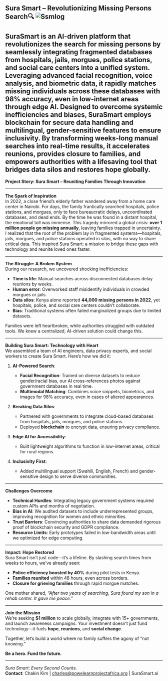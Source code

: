 **Sura Smart – Revolutionizing Missing Persons Search🔍**
![Ssmlog](https://github.com/user-attachments/assets/e811a1ae-fc20-45ef-a996-3f3b48f36b46)
---
**SuraSmart** is an AI-driven platform that revolutionizes the search for missing persons by seamlessly integrating fragmented databases from hospitals, jails, morgues, police stations, and social care centers into a unified system. Leveraging advanced facial recognition, voice analysis, and biometric data, it rapidly matches missing individuals across these databases with 98% accuracy, even in low-internet areas through edge AI. Designed to overcome systemic inefficiencies and biases, SuraSmart employs blockchain for secure data handling and multilingual, gender-sensitive features to ensure inclusivity. By transforming weeks-long manual searches into real-time results, it accelerates reunions, provides closure to families, and empowers authorities with a lifesaving tool that bridges data silos and restores hope globally.
---

**Project Story: Sura Smart – Reuniting Families Through Innovation**  

---

**The Spark of Inspiration**  
In 2022, a close friend’s elderly father wandered away from a home care center in Nairobi. For days, the family frantically searched hospitals, police stations, and morgues, only to face bureaucratic delays, uncoordinated databases, and dead ends. By the time he was found in a distant hospital, the emotional toll was immense. This tragedy mirrored a global crisis: **over 1 million people go missing annually**, leaving families trapped in uncertainty. I realized that the root of the problem lay in fragmented systems—hospitals, jails, morgues, and police stations operated in silos, with no way to share critical data. This inspired Sura Smart: a mission to bridge these gaps with technology and reunite loved ones faster.  

---

**The Struggle: A Broken System**  
During our research, we uncovered shocking inefficiencies:  
- **Time is life**: Manual searches across disconnected databases delay reunions by weeks.  
- **Human error**: Overworked staff misidentify individuals in crowded morgues or jails.  
- **Data silos**: Kenya alone reported **44,000 missing persons in 2022**, yet hospitals, police, and social care centers couldn’t collaborate.  
- **Bias**: Traditional systems often failed marginalized groups due to limited datasets.  

Families were left heartbroken, while authorities struggled with outdated tools. We knew a centralized, AI-driven solution could change this.  

---

**Building Sura Smart: Technology with Heart**  
We assembled a team of AI engineers, data privacy experts, and social workers to create Sura Smart. Here’s how we did it:  

1. **AI-Powered Search**:  
   - **Facial Recognition**: Trained on diverse datasets to reduce gender/racial bias, our AI cross-references photos against government databases in real time.  
   - **Multimodal Matching**: Combines voice snippets, biometrics, and images for 98% accuracy, even in cases of altered appearances.  

2. **Breaking Data Silos**:  
   - Partnered with governments to integrate cloud-based databases from hospitals, jails, morgues, and police stations.  
   - Deployed **blockchain** to encrypt data, ensuring privacy compliance.  

3. **Edge AI for Accessibility**:  
   - Built lightweight algorithms to function in low-internet areas, critical for rural regions.  

4. **Inclusivity First**:  
   - Added multilingual support (Swahili, English, French) and gender-sensitive design to serve diverse communities.  

---

**Challenges Overcome**  
- **Technical Hurdles**: Integrating legacy government systems required custom APIs and months of negotiation.  
- **Bias in AI**: We audited datasets to include underrepresented groups, improving recognition for women and ethnic minorities.  
- **Trust Barriers**: Convincing authorities to share data demanded rigorous proof of blockchain security and GDPR compliance.  
- **Resource Limits**: Early prototypes failed in low-bandwidth areas until we optimized for edge computing.  

---

**Impact: Hope Restored**  
Sura Smart isn’t just code—it’s a lifeline. By slashing search times from weeks to hours, we’ve already seen:  
- **Police efficiency boosted by 40%** during pilot tests in Kenya.  
- **Families reunited** within 48 hours, even across borders.  
- **Closure for grieving families** through rapid morgue matches.  

One mother shared, *“After two years of searching, Sura found my son in a rehab center. It gave me peace.”*  

---

**Join the Mission**  
We’re seeking **$1 million** to scale globally, integrate with 15+ governments, and launch awareness campaigns. Your investment doesn’t just fund technology—it fuels **hope**, **reunions**, and **social change**.  

Together, let’s build a world where no family suffers the agony of “not knowing.”  

**Be a hero. Fund the future.**  

---  
*Sura Smart: Every Second Counts.*  
**Contact**: Chakin Kim | charles@powelearnprojectafrica.org | SuraSmart.ai
